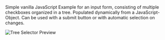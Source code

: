 Simple vanilla JavaScript Example for an input form, consisting of multiple checkboxes organized in a tree. Populated dynamically from a JavaScript-Object.
Can be used with a submit button or with automatic selection on changes. 

![Tree Selector Preview](https://github.com/JOKeRiino/HTML-Tree-Checkbox-Form/edit/master/treeselector.gif "Tree Selector Preview")
